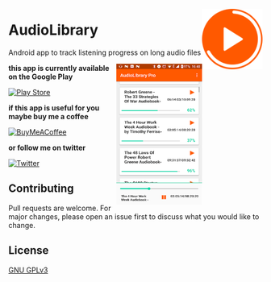 
<img src="https://github.com/Joshua-M-Schmidt/AudioLibrary/blob/main/assets/icon.png?raw=true" align="right"
     alt="Size Limit logo by Anton Lovchikov" width="120" height="120">

# AudioLibrary 

Android app to track listening progress on long audio files



<img src="https://github.com/Joshua-M-Schmidt/AudioLibrary/blob/main/assets/screenshot.png?raw=true"
align="right"
  alt="Screenshot of AudioLibrary"
  width="170" height="280">

**this app is currently available on the Google Play**

[![Play Store](https://img.shields.io/badge/Google_Play-414141?style=for-the-badge&logo=google-play&logoColor=white)]("https://play.google.com/store/apps/details?id=com.nova.audiolibrary")

**if this app is useful for you maybe buy me a coffee**

[![BuyMeACoffee](https://img.shields.io/badge/Buy%20Me%20a%20Coffee-ffdd00?style=for-the-badge&logo=buy-me-a-coffee&logoColor=black)](https://www.buymeacoffee.com/joshuamschmidt)

**or follow me on twitter**

[![Twitter](https://img.shields.io/badge/Twitter-%231DA1F2.svg?style=for-the-badge&logo=Twitter&logoColor=white)](https://twitter.com/WrngPhilosophr)



## Contributing

Pull requests are welcome. For major changes, please open an issue first
to discuss what you would like to change.

## License

[GNU GPLv3](https://choosealicense.com/licenses/gpl-3.0/)

